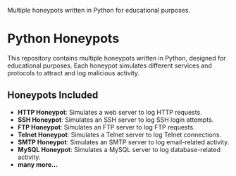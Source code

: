Multiple honeypots written in Python for educational purposes.
# Python Honeypots
This repository contains multiple honeypots written in Python, designed for educational purposes. Each honeypot simulates different services and protocols to attract and log malicious activity.
## Honeypots Included
- **HTTP Honeypot**: Simulates a web server to log HTTP requests.
- **SSH Honeypot**: Simulates an SSH server to log SSH login attempts.
- **FTP Honeypot**: Simulates an FTP server to log FTP requests.
- **Telnet Honeypot**: Simulates a Telnet server to log Telnet connections.
- **SMTP Honeypot**: Simulates an SMTP server to log email-related activity.
- **MySQL Honeypot**: Simulates a MySQL server to log database-related activity.
- **many more...**